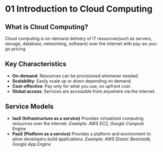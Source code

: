 # 01 Introduction to Cloud Computing

## What is Cloud Computing?
Cloud computing is on-demand delivery of IT resources(such as servers, storage, database, networking, software) over the internet with pay-as-you-go pricing

## Key Characteristics
- **On-demand**: Resources can be provisioned whenever needed.
- **Scalability**: Easily scale up or down depending on demand.
- **Cost-effective**: Pay only for what you use, no upfront cost.
- **Global access**: Services are accessible from anywhere via the internet.

## Service Models
- **IaaS (Infrastructure as a service)**
  Provides virtualized computing resources over the internet.
  *Example: AWS EC2, Google Compute Engine*
- **PaaS (Platform as a service)**
  Provides a platform and environment to allow developers build applications.
  *Example: AWS Elastic Beanstalk, Google App Engine*
